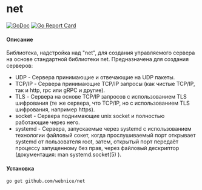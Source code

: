 # net

[![GoDoc](https://godoc.org/github.com/webnice/net?status.png)](http://godoc.org/github.com/webnice/net)
[![Go Report Card](https://goreportcard.com/badge/github.com/webnice/net)](https://goreportcard.com/report/github.com/webnice/net)

#### Описание

Библиотека, надстройка над "net", для создания управляемого сервера на основе стандартной библиотеки net.
Предназначена для создания серверов:

* UDP - Сервера принимающие и отвечающие на UDP пакеты.
* TCP/IP - Сервера принимающие TCP/IP запросы (как чистые TCP/IP, так и http, rpc или gRPC и другие).
* TLS - Сервера на основе TCP/IP запросов с использованием TLS шифрования (те же сервера, что TCP/IP, но с использованием TLS шифрования, например https).
* socket - Сервера поднимающие unix socket и полностью работающие через него.
* systemd - Сервера, запускаемые через systemd с использованием технологии файловый сокет, когда прослушиваемый порт открывает systemd от пользователя root, затем, открытый порт передаёт процессу запущенному без прав, через файловый дескриптор (документация: man systemd.socket(5) ).

#### Установка
```bash
go get github.com/webnice/net
```
